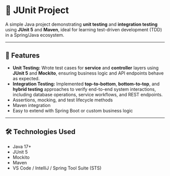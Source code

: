 # 🧪 JUnit Project

A simple Java project demonstrating **unit testing** and **integration testing** using **JUnit 5** and **Maven**, ideal for learning test-driven development (TDD) in a Spring/Java ecosystem.

---

## 📌 Features

- **Unit Testing:** Wrote test cases for **service** and **controller** layers using **JUnit 5** and **Mockito**, ensuring business logic and API endpoints behave as expected.  
- **Integration Testing:** Implemented **top-to-bottom**, **bottom-to-top**, and **hybrid testing** approaches to verify end-to-end system interactions, including database operations, service workflows, and REST endpoints.  
- Assertions, mocking, and test lifecycle methods  
- Maven integration  
- Easy to extend with Spring Boot or custom business logic  

---

## 🛠️ Technologies Used

- Java 17+  
- JUnit 5  
- Mockito  
- Maven  
- VS Code / IntelliJ / Spring Tool Suite (STS)  
